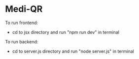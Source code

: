 # Medi-QR

To run frontend: 
- cd to jsx directory and run "npm run dev" in terminal

To run backend:
- cd to server.js directory and run "node server.js" in terminal